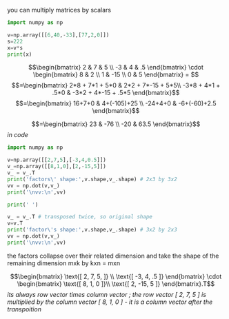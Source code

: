 you can multiply matrices by scalars
```python
import numpy as np

v=np.array([[6,40,-33],[77,2,0]])
s=222
x=v*s
print(x)
```
$$\begin{bmatrix}
 2 & 7 & 5 \\
 -3 & 4 & .5
 \end{bmatrix} \cdot \begin{bmatrix}
 8 & 2 \\
 1 & -15 \\
 0 & 5
 \end{bmatrix} = $$$$=\begin{bmatrix}
 2*8 + 7*1 + 5*0 & 2*2 + 7*-15 + 5*5\\
  -3*8 + 4*1 + .5*0 & -3*2 + 4*-15 + .5*5
 \end{bmatrix}$$
$$=\begin{bmatrix}
 16+7+0 & 4+(-105)+25 \\
 -24+4+0 & -6+(-60)+2.5
 \end{bmatrix}$$
 
  $$=\begin{bmatrix}
 23 & -76 \\
 -20 & 63.5
 \end{bmatrix}$$
 *in code*
```python
import numpy as np

v=np.array([[2,7,5],[-3,4,0.5]])
v_=np.array([[8,1,0],[2,-15,5]])
v_ = v_.T
print('factors\' shape:',v.shape,v_.shape) # 2x3 by 3x2
vv = np.dot(v,v_)
print('\nvv:\n',vv)

print(' ')

v_ = v_.T # transposed twice, so original shape
v=v.T
print('factor\'s shape:',v.shape,v_.shape) # 3x2 by 2x3
vv = np.dot(v,v_)
print('\nvv:\n',vv)
```

the factors collapse over their related dimension and take the shape of the remaining dimension
		mxk by kxn = mxn

$$\begin{bmatrix}
 \text{[ 2, 7, 5, ]} \\
 \text{[ -3, 4, .5 ]}
 \end{bmatrix} \cdot \begin{bmatrix}
 \text{[ 8, 1, 0 ]}\\
 \text{[ 2, -15, 5 ]}
 \end{bmatrix}.T$$
	*its always row vector times column vector ; the row vector [ 2, 7, 5 ] is multiplied by the column vector [ 8, 1, 0 ] - it is a column vector after the transpoition*